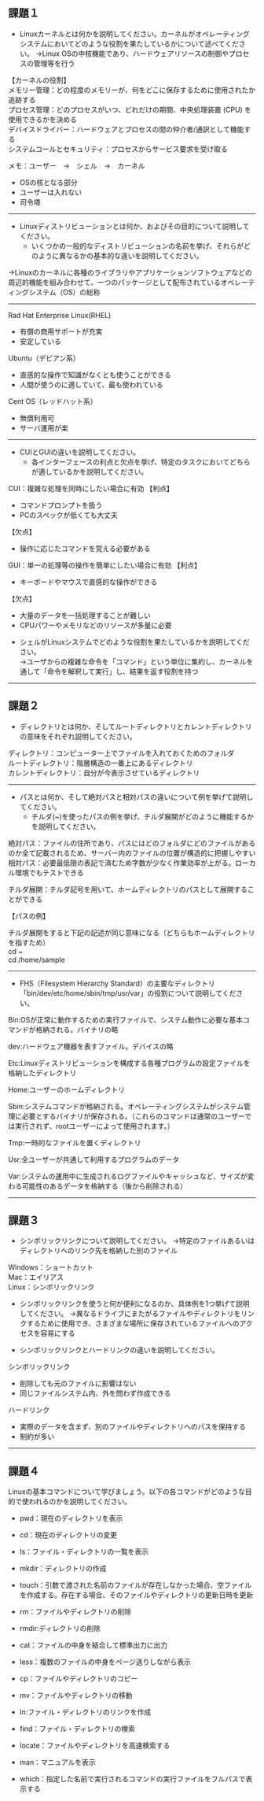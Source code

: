 ## 課題１
* Linuxカーネルとは何かを説明してください。カーネルがオペレーティングシステムにおいてどのような役割を果たしているかについて述べてください。
→Linux OSの中核機能であり、ハードウェアリソースの制御やプロセスの管理等を行う

【カーネルの役割】  
メモリー管理：どの程度のメモリーが、何をどこに保存するために使用されたか追跡する  
プロセス管理：どのプロセスがいつ、どれだけの期間、中央処理装置 (CPU) を使用できるかを決める  
デバイスドライバー：ハードウェアとプロセスの間の仲介者/通訳として機能する  
システムコールとセキュリティ：プロセスからサービス要求を受け取る  

メモ：ユーザー　→　シェル　→　カーネル

- OSの核となる部分
- ユーザーは入れない
- 司令塔

---

* Linuxディストリビューションとは何か、およびその目的について説明してください。
    * いくつかの一般的なディストリビューションの名前を挙げ、それらがどのように異なるかの基本的な違いを説明してください。

→Linuxのカーネルに各種のライブラリやアプリケーションソフトウェアなどの周辺的機能を組み合わせて、一つのパッケージとして配布されているオペレーティングシステム（OS）の総称

---

Rad Hat Enterprise Linux(RHEL)
- 有償の商用サポートが充実
- 安定している



Ubuntu（デビアン系）
- 直感的な操作で知識がなくとも使うことができる
- 人間が使うのに適していて、最も使われている



Cent OS（レッドハット系）
- 無償利用可
- サーバ運用が楽

---

* CUIとGUIの違いを説明してください。
    * 各インターフェースの利点と欠点を挙げ、特定のタスクにおいてどちらが適しているかを説明してください。
 
CUI：複雑な処理を同時にしたい場合に有効
【利点】
- コマンドプロンプトを扱う
- PCのスペックが低くても大丈夫

【欠点】
- 操作に応じたコマンドを覚える必要がある


GUI：単一の処理等の操作を簡単にしたい場合に有効
【利点】
- キーボードやマウスで直感的な操作ができる

【欠点】
- 大量のデータを一括処理することが難しい
- CPUパワーやメモリなどのリソースが多量に必要 

* シェルがLinuxシステムでどのような役割を果たしているかを説明してください。  
→ユーザからの複雑な命令を「コマンド」という単位に集約し、カーネルを通して「命令を解釈して実行」し、結果を返す役割を持つ

---

## 課題２
* ディレクトリとは何か、そしてルートディレクトリとカレントディレクトリの意味をそれぞれ説明してください。

ディレクトリ：コンピューター上でファイルを入れておくためのフォルダ  
ルートディレクトリ：階層構造の一番上にあるディレクトリ  
カレントディレクトリ：自分が今表示させているディレクトリ  

---

* パスとは何か、そして絶対パスと相対パスの違いについて例を挙げて説明してください。
    * チルダ(~)を使ったパスの例を挙げ、チルダ展開がどのように機能するかを説明してください。  
  
絶対パス：ファイルの住所であり、パスにはどのフォルダにどのファイルがあるのか全て記載されるため、サーバー内のファイルの位置が構造的に把握しやすい  
相対パス：必要最低限の表記で済むため字数が少なく作業効率が上がる。ローカル環境でもテストできる  


チルダ展開：チルダ記号を用いて、ホームディレクトリのパスとして展開することができる  

  
【パスの例】

チルダ展開をすると下記の記述が同じ意味になる（どちらもホームディレクトリを指すため）  
cd ~  
cd /home/sample  


---

* FHS（Filesystem Hierarchy Standard）の主要なディレクトリ「bin/dev/etc/home/sbin/tmp/usr/var」の役割について説明してください。

Bin:OSが正常に動作するための実行ファイルで、システム動作に必要な基本コマンドが格納される。バイナリの略

dev:ハードウェア機器を表すファイル。デバイスの略

Etc:Linuxディストリビューションを構成する各種プログラムの設定ファイルを格納したディレクトリ

Home:ユーザーのホームディレクトリ

Sbin:システムコマンドが格納される。オペレーティングシステムがシステム管理に必要とするバイナリが保存される。（これらのコマンドは通常のユーザーでは実行されず、rootユーザーによって使用されます。）

Tmp:一時的なファイルを置くディレクトリ

Usr:全ユーザーが共通して利用するプログラムのデータ

Var:システムの運用中に生成されるログファイルやキャッシュなど、サイズが変わる可能性のあるデータを格納する（後から削除される）

---

## 課題３
* シンボリックリンクについて説明してください。
→特定のファイルあるいはディレクトリへのリンク先を格納した別のファイル

Windows：ショートカット  
Mac：エイリアス  
Linux：シンボリックリンク  

* シンボリックリンクを使うと何が便利になるのか、具体例を1つ挙げて説明してください。
→異なるドライブにまたがるファイルやディレクトリをリンクするために使用でき、さまざまな場所に保存されているファイルへのアクセスを容易にする

* シンボリックリンクとハードリンクの違いを説明してください。

シンボリックリンク

- 削除しても元のファイルに影響はない
- 同じファイルシステム内、外を問わず作成できる


ハードリンク

- 実際のデータを含まず、別のファイルやディレクトリへのパスを保持する
- 制約が多い


---

## 課題４
Linuxの基本コマンドについて学びましょう。以下の各コマンドがどのような目的で使われるのかを説明してください。
* pwd：現在のディレクトリを表示

* cd：現在のディレクトリの変更

* ls：ファイル・ディレクトリの一覧を表示

* mkdir：ディレクトリの作成

* touch：引数で渡された名前のファイルが存在しなかった場合、空ファイルを作成する。存在する場合、そのファイルやディレクトリの更新日時を更新

* rm：ファイルやディレクトリの削除

* rmdir:ディレクトリの削除

* cat：ファイルの中身を結合して標準出力に出力

* less：複数のファイルの中身をページ送りしながら表示

* cp：ファイルやディレクトリのコピー

* mv：ファイルやディレクトリの移動

* ln:ファイル・ディレクトリのリンクを作成

* find：ファイル・ディレクトリの検索

* locate：ファイルやディレクトリを高速検索する

* man：マニュアルを表示

* which：指定した名前で実行されるコマンドの実行ファイルをフルパスで表示する
